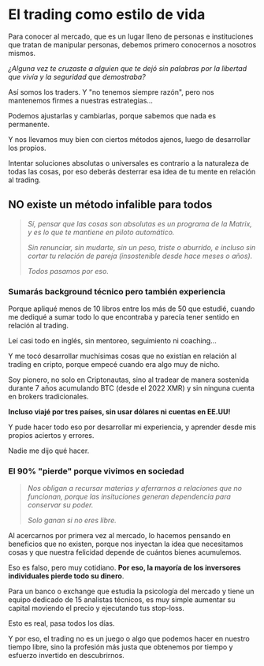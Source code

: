 # El trading como estilo de vida

Para conocer al mercado, que es un lugar lleno de personas e instituciones que tratan de manipular personas, debemos primero conocernos a nosotros mismos.

_¿Alguna vez te cruzaste a alguien que te dejó sin palabras por la libertad que vivía y la seguridad que demostraba?_

Así somos los traders. Y "no tenemos siempre razón", pero nos mantenemos firmes a nuestras estrategias...

Podemos ajustarlas y cambiarlas, porque sabemos que nada es permanente.

Y nos llevamos muy bien con ciertos métodos ajenos, luego de desarrollar los propios.

Intentar soluciones absolutas o universales es contrario a la naturaleza de todas las cosas, por eso deberás desterrar esa idea de tu mente en relación al trading.

## NO existe un método infalible para todos

> _Sí, pensar que las cosas son absolutas es un programa de la Matrix, y es lo que te mantiene en piloto automático._
>
> _Sin renunciar, sin mudarte, sin un peso, triste o aburrido, e incluso sin cortar tu relación de pareja (insostenible desde hace meses o años)._
>
> _Todos pasamos por eso._

### **Sumarás background técnico pero también experiencia**

Porque apliqué menos de 10 libros entre los más de 50 que estudié, cuando me dediqué a sumar todo lo que encontraba y parecía tener sentido en relación al trading.

Leí casi todo en inglés, sin mentoreo, seguimiento ni coaching...

Y me tocó desarrollar muchísimas cosas que no existían en relación al trading en cripto, porque empecé cuando era algo muy de nicho.

Soy pionero, no solo en Criptonautas, sino al tradear de manera sostenida durante 7 años acumulando BTC (desde el 2022 XMR) y sin ninguna cuenta en brokers tradicionales.

**Incluso viajé por tres países, sin usar dólares ni cuentas en EE.UU!**

Y pude hacer todo eso por desarrollar mi experiencia, y aprender desde mis propios aciertos y errores.

Nadie me dijo qué hacer.

### El 90% "pierde" porque vivimos en sociedad

> _Nos obligan a recursar materias y aferrarnos a relaciones que no funcionan, porque las insituciones generan dependencia para conservar su poder._
>
> _Solo ganan si no eres libre._

Al acercarnos por primera vez al mercado, lo hacemos pensando en beneficios que no existen, porque nos inyectan la idea que necesitamos cosas y que nuestra felicidad depende de cuántos bienes acumulemos.

Eso es falso, pero muy cotidiano. **Por eso, la mayoría de los inversores individuales pierde todo su dinero**.

Para un banco o exchange que estudia la psicología del mercado y tiene un equipo dedicado de 15 analistas técnicos, es muy simple aumentar su capital moviendo el precio y ejecutando tus stop-loss.

Esto es real, pasa todos los días.

Y por eso, el trading no es un juego o algo que podemos hacer en nuestro tiempo libre, sino la profesión más justa que obtenemos por tiempo y esfuerzo invertido en descubrirnos.
